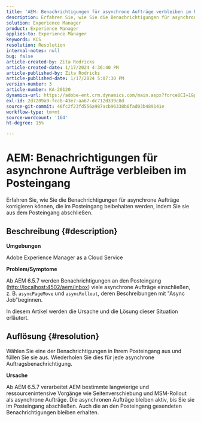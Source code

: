 ```yaml
---
title: 'AEM: Benachrichtigungen für asynchrone Aufträge verbleiben im Posteingang.'
description: Erfahren Sie, wie Sie die Benachrichtigungen für asynchrone Aufträge korrigieren können, die im Posteingang beibehalten werden.
solution: Experience Manager
product: Experience Manager
applies-to: Experience Manager
keywords: KCS
resolution: Resolution
internal-notes: null
bug: false
article-created-by: Zita Rodricks
article-created-date: 1/17/2024 4:36:40 PM
article-published-by: Zita Rodricks
article-published-date: 1/17/2024 5:07:30 PM
version-number: 3
article-number: KA-20120
dynamics-url: https://adobe-ent.crm.dynamics.com/main.aspx?forceUCI=1&pagetype=entityrecord&etn=knowledgearticle&id=094bc993-56b5-ee11-a569-6045bd006239
exl-id: 2d7209a9-fcc8-43e7-aa67-dc712d339c8d
source-git-commit: 46fc2f23fd556a987acb96338b6fad03b489141e
workflow-type: tm+mt
source-wordcount: '164'
ht-degree: 15%

---
```


# AEM: Benachrichtigungen für asynchrone Aufträge verbleiben im Posteingang


Erfahren Sie, wie Sie die Benachrichtigungen für asynchrone Aufträge korrigieren können, die im Posteingang beibehalten werden, indem Sie sie aus dem Posteingang abschließen.

## Beschreibung {#description}


<b>Umgebungen</b>

Adobe Experience Manager as a Cloud Service

<b>Problem/Symptome</b>

Ab AEM 6.5.7 werden Benachrichtigungen an den Posteingang ([http://localhost:4502/aem/inbox](http://localhost:4502/aem/inbox)) viele asynchrone Aufträge einschließen, z. B. `asyncPageMove` und `asyncRollout`, deren Beschreibungen mit &quot;Async Job&quot;beginnen.

In diesem Artikel werden die Ursache und die Lösung dieser Situation erläutert.




## Auflösung {#resolution}


Wählen Sie eine der Benachrichtigungen in Ihrem Posteingang aus und füllen Sie sie aus. Wiederholen Sie dies für jede asynchrone Auftragsbenachrichtigung.

<b>Ursache</b>

Ab AEM 6.5.7 verarbeitet AEM bestimmte langwierige und ressourcenintensive Vorgänge wie Seitenverschiebung und MSM-Rollout als asynchrone Aufträge. Die asynchronen Aufträge bleiben aktiv, bis Sie sie im Posteingang abschließen. Auch die an den Posteingang gesendeten Benachrichtigungen bleiben erhalten.
